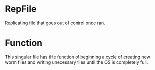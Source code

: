 # RepFile
Replicating file that goes out of control once ran.



# Function

This singular file has tHe function of beginning a cycle of creating new worm files and writing unecessary files until the OS is completely full.
